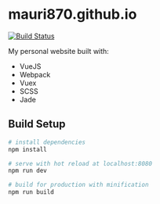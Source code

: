 # mauri870.github.io

[![Build Status](https://travis-ci.org/mauri870/mauri870.github.io.svg?branch=develop)](https://travis-ci.org/mauri870/mauri870.github.io)

My personal website built with:
 - VueJS
 - Webpack
 - Vuex
 - SCSS
 - Jade

## Build Setup

``` bash
# install dependencies
npm install

# serve with hot reload at localhost:8080
npm run dev

# build for production with minification
npm run build
